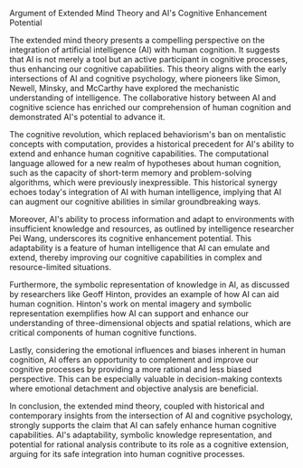 Argument of Extended Mind Theory and AI's Cognitive Enhancement Potential

The extended mind theory presents a compelling perspective on the integration of artificial intelligence (AI) with human cognition. It suggests that AI is not merely a tool but an active participant in cognitive processes, thus enhancing our cognitive capabilities. This theory aligns with the early intersections of AI and cognitive psychology, where pioneers like Simon, Newell, Minsky, and McCarthy have explored the mechanistic understanding of intelligence. The collaborative history between AI and cognitive science has enriched our comprehension of human cognition and demonstrated AI's potential to advance it.

The cognitive revolution, which replaced behaviorism's ban on mentalistic concepts with computation, provides a historical precedent for AI's ability to extend and enhance human cognitive capabilities. The computational language allowed for a new realm of hypotheses about human cognition, such as the capacity of short-term memory and problem-solving algorithms, which were previously inexpressible. This historical synergy echoes today's integration of AI with human intelligence, implying that AI can augment our cognitive abilities in similar groundbreaking ways.

Moreover, AI's ability to process information and adapt to environments with insufficient knowledge and resources, as outlined by intelligence researcher Pei Wang, underscores its cognitive enhancement potential. This adaptability is a feature of human intelligence that AI can emulate and extend, thereby improving our cognitive capabilities in complex and resource-limited situations.

Furthermore, the symbolic representation of knowledge in AI, as discussed by researchers like Geoff Hinton, provides an example of how AI can aid human cognition. Hinton's work on mental imagery and symbolic representation exemplifies how AI can support and enhance our understanding of three-dimensional objects and spatial relations, which are critical components of human cognitive functions.

Lastly, considering the emotional influences and biases inherent in human cognition, AI offers an opportunity to complement and improve our cognitive processes by providing a more rational and less biased perspective. This can be especially valuable in decision-making contexts where emotional detachment and objective analysis are beneficial.

In conclusion, the extended mind theory, coupled with historical and contemporary insights from the intersection of AI and cognitive psychology, strongly supports the claim that AI can safely enhance human cognitive capabilities. AI's adaptability, symbolic knowledge representation, and potential for rational analysis contribute to its role as a cognitive extension, arguing for its safe integration into human cognitive processes.